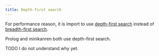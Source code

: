 ```yaml
---
title: Depth-first search
---
```


For performance reason,
it is import to use [depth-first search](https://en.wikipedia.org/wiki/Depth-first_search)
instead of [breadth-first search](https://en.wikipedia.org/wiki/Breadth-first_search).

Prolog and minikanren both use depth-first search.

TODO I do not understand why yet.
